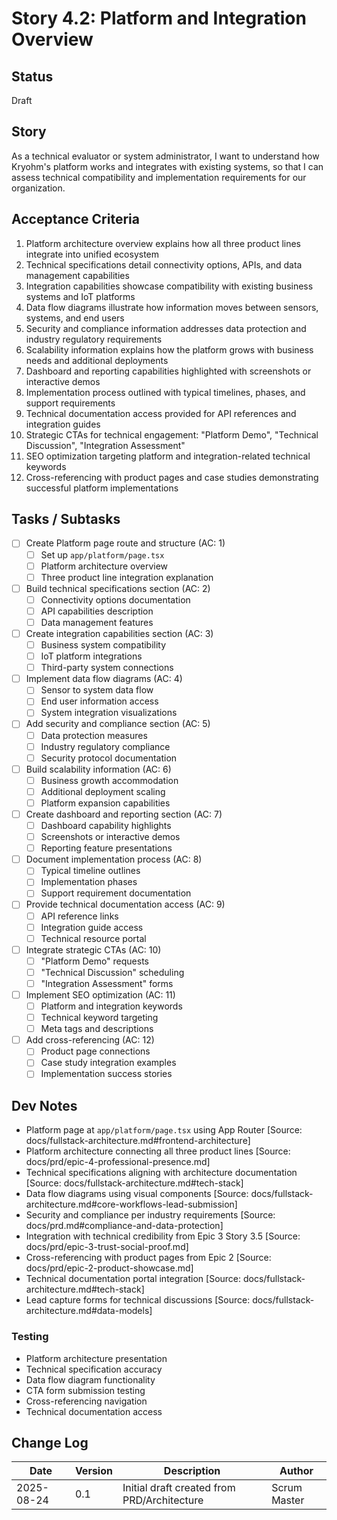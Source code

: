 # Story 4.2: Platform and Integration Overview

## Status
Draft

## Story
As a technical evaluator or system administrator,
I want to understand how Kryohm's platform works and integrates with existing systems,
so that I can assess technical compatibility and implementation requirements for our organization.

## Acceptance Criteria
1. Platform architecture overview explains how all three product lines integrate into unified ecosystem
2. Technical specifications detail connectivity options, APIs, and data management capabilities
3. Integration capabilities showcase compatibility with existing business systems and IoT platforms
4. Data flow diagrams illustrate how information moves between sensors, systems, and end users
5. Security and compliance information addresses data protection and industry regulatory requirements
6. Scalability information explains how the platform grows with business needs and additional deployments
7. Dashboard and reporting capabilities highlighted with screenshots or interactive demos
8. Implementation process outlined with typical timelines, phases, and support requirements
9. Technical documentation access provided for API references and integration guides
10. Strategic CTAs for technical engagement: "Platform Demo", "Technical Discussion", "Integration Assessment"
11. SEO optimization targeting platform and integration-related technical keywords
12. Cross-referencing with product pages and case studies demonstrating successful platform implementations

## Tasks / Subtasks
- [ ] Create Platform page route and structure (AC: 1)
  - [ ] Set up `app/platform/page.tsx`
  - [ ] Platform architecture overview
  - [ ] Three product line integration explanation
- [ ] Build technical specifications section (AC: 2)
  - [ ] Connectivity options documentation
  - [ ] API capabilities description
  - [ ] Data management features
- [ ] Create integration capabilities section (AC: 3)
  - [ ] Business system compatibility
  - [ ] IoT platform integrations
  - [ ] Third-party system connections
- [ ] Implement data flow diagrams (AC: 4)
  - [ ] Sensor to system data flow
  - [ ] End user information access
  - [ ] System integration visualizations
- [ ] Add security and compliance section (AC: 5)
  - [ ] Data protection measures
  - [ ] Industry regulatory compliance
  - [ ] Security protocol documentation
- [ ] Build scalability information (AC: 6)
  - [ ] Business growth accommodation
  - [ ] Additional deployment scaling
  - [ ] Platform expansion capabilities
- [ ] Create dashboard and reporting section (AC: 7)
  - [ ] Dashboard capability highlights
  - [ ] Screenshots or interactive demos
  - [ ] Reporting feature presentations
- [ ] Document implementation process (AC: 8)
  - [ ] Typical timeline outlines
  - [ ] Implementation phases
  - [ ] Support requirement documentation
- [ ] Provide technical documentation access (AC: 9)
  - [ ] API reference links
  - [ ] Integration guide access
  - [ ] Technical resource portal
- [ ] Integrate strategic CTAs (AC: 10)
  - [ ] "Platform Demo" requests
  - [ ] "Technical Discussion" scheduling
  - [ ] "Integration Assessment" forms
- [ ] Implement SEO optimization (AC: 11)
  - [ ] Platform and integration keywords
  - [ ] Technical keyword targeting
  - [ ] Meta tags and descriptions
- [ ] Add cross-referencing (AC: 12)
  - [ ] Product page connections
  - [ ] Case study integration examples
  - [ ] Implementation success stories

## Dev Notes
- Platform page at `app/platform/page.tsx` using App Router [Source: docs/fullstack-architecture.md#frontend-architecture]
- Platform architecture connecting all three product lines [Source: docs/prd/epic-4-professional-presence.md]
- Technical specifications aligning with architecture documentation [Source: docs/fullstack-architecture.md#tech-stack]
- Data flow diagrams using visual components [Source: docs/fullstack-architecture.md#core-workflows-lead-submission]
- Security and compliance per industry requirements [Source: docs/prd.md#compliance-and-data-protection]
- Integration with technical credibility from Epic 3 Story 3.5 [Source: docs/prd/epic-3-trust-social-proof.md]
- Cross-referencing with product pages from Epic 2 [Source: docs/prd/epic-2-product-showcase.md]
- Technical documentation portal integration [Source: docs/fullstack-architecture.md#tech-stack]
- Lead capture forms for technical discussions [Source: docs/fullstack-architecture.md#data-models]

### Testing
- Platform architecture presentation
- Technical specification accuracy
- Data flow diagram functionality
- CTA form submission testing
- Cross-referencing navigation
- Technical documentation access

## Change Log
| Date | Version | Description | Author |
|------|---------|-------------|--------|
| 2025-08-24 | 0.1 | Initial draft created from PRD/Architecture | Scrum Master |
